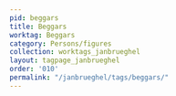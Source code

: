```yaml
---
pid: beggars
title: Beggars
worktag: Beggars
category: Persons/figures
collection: worktags_janbrueghel
layout: tagpage_janbrueghel
order: '010'
permalink: "/janbrueghel/tags/beggars/"
---
```

